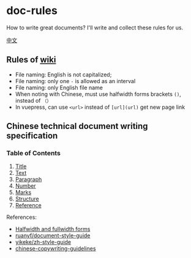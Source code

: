 # doc-rules

How to write great documents? I'll write and collect these rules for us.

[中文](README_CN.md)

## Rules of [wiki](https://github.com/tianheg/wiki)

- File naming: English is not capitalized;
- File naming: only one `-` is allowed as an interval
- File naming: only English file name
- When noting with Chinese, must use halfwidth forms brackets `()`, instead of `（）`
- In vuepress, can use `<url>` instead of `[url](url)` get new page link

## Chinese technical document writing specification


### Table of Contents

1.  [Title](docs/title.md)
2.  [Text](docs/text.md)
3.  [Paragraph](docs/paragraph.md)
4.  [Number](docs/number.md)
5.  [Marks](docs/marks.md)
6.  [Structure](docs/structure.md)
7.  [Reference](docs/reference.md)

References:

- [Halfwidth and fullwidth forms](https://en.wikipedia.org/wiki/Halfwidth_and_fullwidth_forms)
- [ruanyf/document-style-guide](https://github.com/ruanyf/document-style-guide)
- [yikeke/zh-style-guide](https://github.com/yikeke/zh-style-guide/)
- [chinese-copywriting-guidelines](https://github.com/sparanoid/chinese-copywriting-guidelines)

